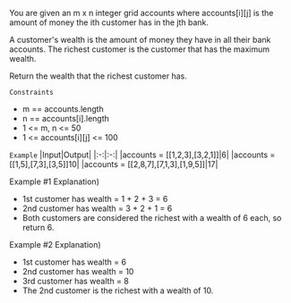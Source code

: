 You are given an m x n integer grid accounts where accounts[i][j] is the amount of money the i​​​​​​​​​​​th​​​​ customer has in the j​​​​​​​​​​​th​​​​ bank. 

A customer's wealth is the amount of money they have in all their bank accounts. The richest customer is the customer that has the maximum wealth.

Return the wealth that the richest customer has.

`Constraints`
- m == accounts.length
- n == accounts[i].length
- 1 <= m, n <= 50
- 1 <= accounts[i][j] <= 100

`Example`
|Input|Output|
|:-:|:-:|
|accounts = [[1,2,3],[3,2,1]]|6|
|accounts = [[1,5],[7,3],[3,5]]10|
|accounts = [[2,8,7],[7,1,3],[1,9,5]]|17|

Example #1 Explanation)
- 1st customer has wealth = 1 + 2 + 3 = 6
- 2nd customer has wealth = 3 + 2 + 1 = 6
- Both customers are considered the richest with a wealth of 6 each, so return 6.
 
Example #2 Explanation)
- 1st customer has wealth = 6
- 2nd customer has wealth = 10
- 3rd customer has wealth = 8
- The 2nd customer is the richest with a wealth of 10.
